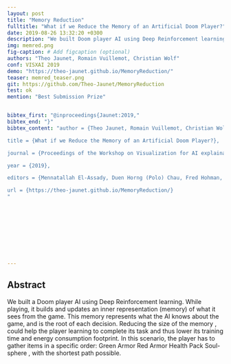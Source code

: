 ```yaml
---
layout: post
title: "Memory Reduction"
fulltitle: "What if we Reduce the Memory of an Artificial Doom Player?"
date: 2019-08-26 13:32:20 +0300
description: "We built Doom player AI using Deep Reinforcement learning. While playing, it builds and updates an inner representation (memory) of the game, its environment. Reducing this memory could help the player learning to complete its task and thus lower both its training time and energy consumption footprint."
img: memred.png
fig-caption: # Add figcaption (optional)
authors: "Theo Jaunet, Romain Vuillemot, Christian Wolf"
conf: VISXAI 2019
demo: "https://theo-jaunet.github.io/MemoryReduction/"
teaser: memred_teaser.png
git: https://github.com/Theo-Jaunet/MemoryReduction
test: ok
mention: "Best Submission Prize"


bibtex_first: "@inproceedings{Jaunet:2019,"
bibtex_end: "}"
bibtex_content: "author = {Theo Jaunet, Romain Vuillemot, Christian Wolf},

title = {What if we Reduce the Memory of an Artificial Doom Player?},

journal = {Proceedings of the Workshop on Visualization for AI explainability (VISxAI)},

year = {2019},

editors = {Mennatallah El-Assady, Duen Horng (Polo) Chau, Fred Hohman, Adam Perer, Hendrik Strobelt, Fernanda Viégas},

url = {https://theo-jaunet.github.io/MemoryReduction/}
"










---
```



## Abstract   


We built a Doom player AI  using Deep Reinforcement learning. While playing, it builds and updates an inner representation (memory) of what it sees from the game. This memory represents what the AI knows about the game, and is the root of each decision. Reducing the size of the memory , could help the player learning to complete its task and thus lower its training time and energy consumption footprint. In this scenario, the player has to gather items in a specific order: Green Armor   Red Armor   Health Pack   Soul-sphere  , with the shortest path possible.

 

 

 

 

 

